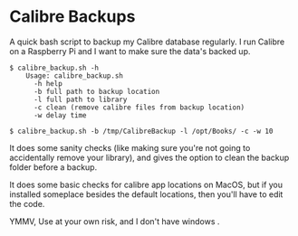 # Calibre Backups 

A quick bash script to backup my Calibre database regularly.  I run Calibre on a Raspberry Pi and I want to make sure the data's backed up.  


```    
$ calibre_backup.sh -h
    Usage: calibre_backup.sh
      -h help 
      -b full path to backup location 
      -l full path to library 
      -c clean (remove calibre files from backup location)
      -w delay time

$ calibre_backup.sh -b /tmp/CalibreBackup -l /opt/Books/ -c -w 10

```

It does some sanity checks (like making sure you're not going to accidentally remove your library), and gives the option to clean the backup folder before a backup.   


It does some basic checks for calibre app locations on MacOS, but if you installed someplace besides the default locations, then you'll have to edit the code.    

YMMV, Use at your own risk, and I don't have windows .   
